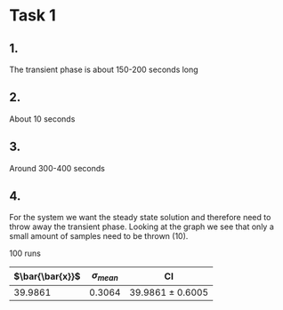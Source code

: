 # Task 1

## 1.

The transient phase is about 150-200 seconds long

## 2.

About 10 seconds 

## 3.

Around 300-400 seconds


## 4.

For the system we want the steady state solution and therefore need to throw away the transient phase. Looking at the graph we see that only a small amount of samples need to be thrown (10).


100 runs

| $\bar{\bar{x}}$ | $\sigma_{mean}$ | CI                   |
| --------------- | --------------- | -------------------- |
| 39.9861         | 0.3064          | 39.9861 $\pm$ 0.6005 |
